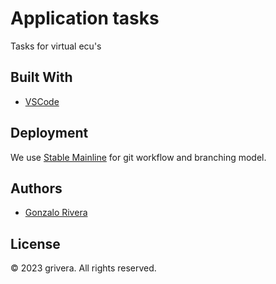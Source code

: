 # Application tasks

Tasks for virtual ecu's

## Built With

  - [VSCode]()

## Deployment

We use [Stable Mainline](https://www.bitsnbites.eu/a-stable-mainline-branching-model-for-git/) for git workflow and branching model.

## Authors

  - [Gonzalo Rivera](gonzaloriveras90@gmail.com)


## License

© 2023 grivera. All rights reserved.